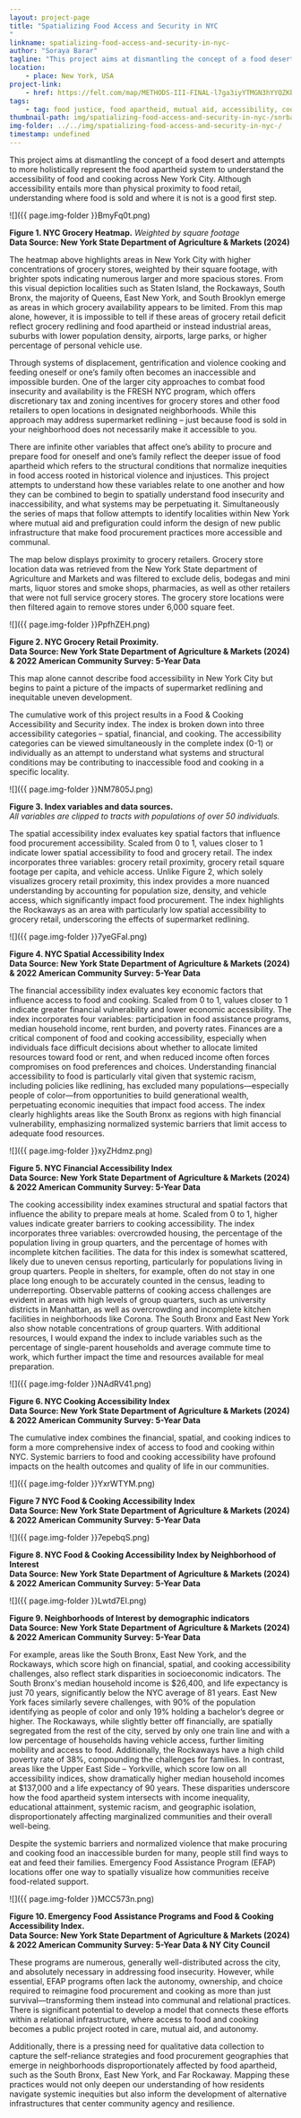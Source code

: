 ```yaml
---
layout: project-page
title: "Spatializing Food Access and Security in NYC
"
linkname: spatializing-food-access-and-security-in-nyc-
author: "Soraya Barar"
tagline: "This project aims at dismantling the concept of a food desert and attempts to more holistically represent food apartheid."
location:
    - place: New York, USA
project-link:
    - href: https://felt.com/map/METHODS-III-FINAL-l7ga3iyYTMGN3hYYOZKbJA?loc=40.7174,-73.9727,10.95z&share=1
tags:
    - tag: food justice, food apartheid, mutual aid, accessibility, cooking
thumbnail-path: img/spatializing-food-access-and-security-in-nyc-/snrbap8.jpeg
img-folder: ../../img/spatializing-food-access-and-security-in-nyc-/
timestamp: undefined
---
```

This project aims at dismantling the concept of a food desert and attempts to more holistically represent the food apartheid system to understand the accessibility of food and cooking across New York City. Although accessibility entails more than physical proximity to food retail, understanding where food is sold and where it is not is a good first step.


![]({{ page.img-folder }}BmyFq0t.png)

**Figure 1. NYC Grocery Heatmap.** *Weighted by square footage*  
**Data Source: New York State Department of Agriculture & Markets (2024)**

The heatmap above highlights areas in New York City with higher concentrations of grocery stores, weighted by their square footage, with brighter spots indicating numerous larger and more spacious stores. From this visual depiction localities such as Staten Island, the Rockaways, South Bronx, the majority of Queens, East New York, and South Brooklyn emerge as areas in which grocery availability appears to be limited.  From this map alone, however, it is impossible to tell if these areas of grocery retail deficit reflect grocery redlining and food apartheid or instead industrial areas, suburbs with lower population density, airports, large parks, or higher percentage of personal vehicle use. 

Through systems of displacement, gentrification and violence cooking and feeding oneself or one’s family often becomes an inaccessible and impossible burden. One of the larger city approaches to combat food insecurity and availability is the FRESH NYC program, which offers discretionary tax and zoning incentives for grocery stores and other food retailers to open locations in designated neighborhoods. While this approach may address supermarket redlining – just because food is sold in your neighborhood does not necessarily make it accessible to you. 

There are infinite other variables that affect one’s ability to procure and prepare food for oneself and one’s family reflect the deeper issue of food apartheid which refers to the structural conditions that normalize inequities in food access rooted in historical violence and injustices. This project attempts to understand how these variables relate to one another and how they can be combined to begin to spatially understand food insecurity and inaccessibility, and what systems may be perpetuating it. Simultaneously the series of maps that follow attempts to identify localities within New York where mutual aid and prefiguration could inform the design of new public infrastructure that make food procurement practices more accessible and communal. 

The map below displays proximity to grocery retailers. Grocery store location data was retrieved from the New York State department of Agriculture and Markets and was filtered to exclude delis, bodegas and mini marts, liquor stores and smoke shops, pharmacies, as well as other retailers that were not full service grocery stores. The grocery store locations were then filtered again to remove stores under 6,000 square feet.

![]({{ page.img-folder }}PpfhZEH.png)

**Figure 2. NYC Grocery Retail Proximity.**  
**Data Source: New York State Department of Agriculture & Markets (2024) & 2022 American Community Survey: 5-Year Data**

This map alone cannot describe food accessibility in New York City but begins to paint a picture of the impacts of supermarket redlining and inequitable uneven development.

The cumulative work of this project results in a Food & Cooking Accessibility and Security index. The index is broken down into three accessibility categories – spatial, financial, and cooking. The accessibility categories can be viewed simultaneously in the complete index (0-1) or individually as an attempt to understand what systems and structural conditions may be contributing to inaccessible food and cooking in a specific locality. 

![]({{ page.img-folder }}NM7805J.png)

**Figure 3. Index variables and data sources.**  
*All variables are clipped to tracts with populations of over 50 individuals.*

The spatial accessibility index evaluates key spatial factors that influence food procurement accessibility. Scaled from 0 to 1, values closer to 1 indicate lower spatial accessibility to food and grocery retail. The index incorporates three variables: grocery retail proximity, grocery retail square footage per capita, and vehicle access. Unlike Figure 2, which solely visualizes grocery retail proximity, this index provides a more nuanced understanding by accounting for population size, density, and vehicle access, which significantly impact food procurement. The index highlights the Rockaways as an area with particularly low spatial accessibility to grocery retail, underscoring the effects of supermarket redlining.

![]({{ page.img-folder }}7yeGFaI.png)

**Figure 4. NYC Spatial Accessibility Index**  
**Data Source: New York State Department of Agriculture & Markets (2024) & 2022 American Community Survey: 5-Year Data**

The financial accessibility index evaluates key economic factors that influence access to food and cooking. Scaled from 0 to 1, values closer to 1 indicate greater financial vulnerability and lower economic accessibility. The index incorporates four variables: participation in food assistance programs, median household income, rent burden, and poverty rates. Finances are a critical component of food and cooking accessibility, especially when individuals face difficult decisions about whether to allocate limited resources toward food or rent, and when reduced income often forces compromises on food preferences and choices. Understanding financial accessibility to food is particularly vital given that systemic racism, including policies like redlining, has excluded many populations—especially people of color—from opportunities to build generational wealth, perpetuating economic inequities that impact food access. The index clearly highlights areas like the South Bronx as regions with high financial vulnerability, emphasizing normalized systemic barriers that limit access to adequate food resources.

![]({{ page.img-folder }}xyZHdmz.png)

**Figure 5. NYC Financial Accessibility Index**  
**Data Source: New York State Department of Agriculture & Markets (2024) & 2022 American Community Survey: 5-Year Data**

The cooking accessibility index examines structural and spatial factors that influence the ability to prepare meals at home. Scaled from 0 to 1, higher values indicate greater barriers to cooking accessibility. The index incorporates three variables: overcrowded housing, the percentage of the population living in group quarters, and the percentage of homes with incomplete kitchen facilities. The data for this index is somewhat scattered, likely due to uneven census reporting, particularly for populations living in group quarters. People in shelters, for example, often do not stay in one place long enough to be accurately counted in the census, leading to underreporting. Observable patterns of cooking access challenges are evident in areas with high levels of group quarters, such as university districts in Manhattan, as well as overcrowding and incomplete kitchen facilities in neighborhoods like Corona. The South Bronx and East New York also show notable concentrations of group quarters. With additional resources, I would expand the index to include variables such as the percentage of single-parent households and average commute time to work, which further impact the time and resources available for meal preparation.

![]({{ page.img-folder }}NAdRV41.png)

**Figure 6. NYC Cooking Accessibility Index**  
**Data Source: New York State Department of Agriculture & Markets (2024) & 2022 American Community Survey: 5-Year Data**

The cumulative index combines the financial, spatial, and cooking indices to form a more comprehensive index of access to food and cooking within NYC. Systemic barriers to food and cooking accessibility have profound impacts on the health outcomes and quality of life in our communities.

![]({{ page.img-folder }}YxrWTYM.png)

**Figure 7 NYC Food & Cooking Accessibility Index**  
**Data Source: New York State Department of Agriculture & Markets (2024) & 2022 American Community Survey: 5-Year Data**

![]({{ page.img-folder }}7epebqS.png)

**Figure 8.  NYC Food & Cooking Accessibility Index by Neighborhood of Interest**  
**Data Source: New York State Department of Agriculture & Markets (2024) & 2022 American Community Survey: 5-Year Data**

![]({{ page.img-folder }}Lwtd7EI.png)

**Figure 9. Neighborhoods of Interest by demographic indicators**  
**Data Source: New York State Department of Agriculture & Markets (2024) & 2022 American Community Survey: 5-Year Data**

For example, areas like the South Bronx, East New York, and the Rockaways, which score high on financial, spatial, and cooking accessibility challenges, also reflect stark disparities in socioeconomic indicators. The South Bronx's median household income is $26,400, and life expectancy is just 70 years, significantly below the NYC average of 81 years. East New York faces similarly severe challenges, with 90% of the population identifying as people of color and only 19% holding a bachelor’s degree or higher. The Rockaways, while slightly better off financially, are spatially segregated from the rest of the city, served by only one train line and with a low percentage of households having vehicle access, further limiting mobility and access to food. Additionally, the Rockaways have a high child poverty rate of 38%, compounding the challenges for families. In contrast, areas like the Upper East Side – Yorkville, which score low on all accessibility indices, show dramatically higher median household incomes at $137,000 and a life expectancy of 90 years. These disparities underscore how the food apartheid system intersects with income inequality, educational attainment, systemic racism, and geographic isolation, disproportionately affecting marginalized communities and their overall well-being.

Despite the systemic barriers and normalized violence that make procuring and cooking food an inaccessible burden for many, people still find ways to eat and feed their families. Emergency Food Assistance Program (EFAP) locations offer one way to spatially visualize how communities receive food-related support. 

![]({{ page.img-folder }}MCC573n.png)

**Figure 10. Emergency Food Assistance Programs and Food & Cooking Accessibility Index.**  
**Data Source: New York State Department of Agriculture & Markets (2024) & 2022 American Community Survey: 5-Year Data & NY City Council**

These programs are numerous, generally well-distributed across the city, and absolutely necessary in addressing food insecurity. However, while essential, EFAP programs often lack the autonomy, ownership, and choice required to reimagine food procurement and cooking as more than just survival—transforming them instead into communal and relational practices. There is significant potential to develop a model that connects these efforts within a relational infrastructure, where access to food and cooking becomes a public project rooted in care, mutual aid, and autonomy.

Additionally, there is a pressing need for qualitative data collection to capture the self-reliance strategies and food procurement geographies that emerge in neighborhoods disproportionately affected by food apartheid, such as the South Bronx, East New York, and Far Rockaway. Mapping these practices would not only deepen our understanding of how residents navigate systemic inequities but also inform the development of alternative infrastructures that center community agency and resilience.
